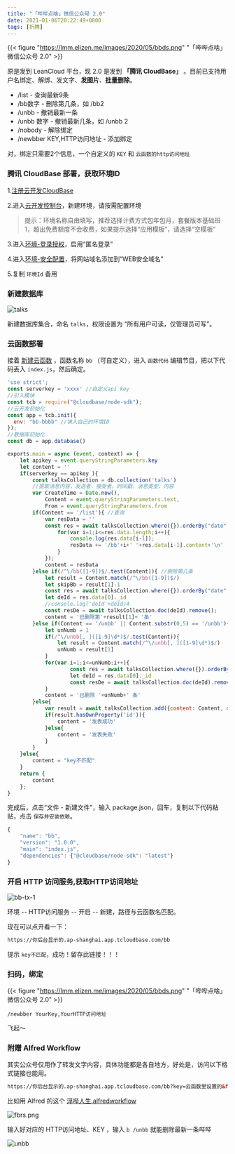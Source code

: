 ```yaml
---
title: "「哔哔点啥」微信公众号 2.0"
date: 2021-01-06T20:22:49+0800
tags: [折腾]
---
```


{{< figure "https://lmm.elizen.me/images/2020/05/bbds.png" "「哔哔点啥」微信公众号 2.0" >}}

原是发到 LeanCloud 平台，现 2.0 是发到 **「腾讯 CloudBase」** 。目前已支持用户名绑定、解绑、发文字、**发图片**、**批量删除**。

- /list - 查询最新9条
- /bb数字 - 删除第几条，如 /bb2
- /unbb - 撤销最新一条
- /unbb 数字 - 撤销最新几条，如 /unbb 2
- /nobody - 解除绑定
- /newbber KEY,HTTP访问地址 - 添加绑定

对，绑定只需要2个信息，一个自定义的 `KEY` 和 `云函数的http访问地址`

<!--more-->

### 腾讯 CloudBase 部署，获取环境ID

1.[注册云开发CloudBase](https://curl.qcloud.com/KnnJtUom)

2.进入[云开发控制台](https://console.cloud.tencent.com/tcb/)，新建环境，请按需配置环境

>提示：环境名称自由填写，推荐选择计费方式包年包月，套餐版本基础班 1，超出免费额度不会收费，如果提示选择“应用模板”，请选择“空模板”

3.进入[环境-登录授权](https://console.cloud.tencent.com/tcb/env/login)，启用“匿名登录”

4.进入[环境-安全配置](https://console.cloud.tencent.com/tcb/env/safety)，将网站域名添加到“WEB安全域名”

5.复制 `环境Id` 备用

### 新建数据库

![talks](https://lmm.elizen.me/images/2020/12/talks.jpg)

新建数据库集合，命名 `talks`，权限设置为 “所有用户可读，仅管理员可写”。

### 云函数部署

接着 [新建云函数](https://console.cloud.tencent.com/tcb/scf/index) ，函数名称 `bb` （可自定义），进入 `函数代码` 编辑节目，把以下代码丢入 `index.js`，然后确定。

```javascript
'use strict';
const serverkey = 'xxxx' //自定义api key
//引入模块
const tcb = require("@cloudbase/node-sdk");
//云开发初始化
const app = tcb.init({
  env: "bb-bbbb" //填入自己的环境ID
});
//数据库初始化
const db = app.database()

exports.main = async (event, context) => {
    let apikey = event.queryStringParameters.key
    let content = ''
    if(serverkey == apikey ){
        const talksCollection = db.collection('talks')
        //提取消息内容，发送者，接受者，时间戳，消息类型，内容
        var CreateTime = Date.now(),
            Content = event.queryStringParameters.text,
            From = event.queryStringParameters.from
        if(Content == '/list'){ //查询
            var resData = ''
            const res = await talksCollection.where({}).orderBy("date", "desc").limit(9).get().then((res) => {
                for(var i=1;i<=res.data.length;i++){
                    console.log(res.data[i-1]);
                    resData += '/bb'+i+' '+res.data[i-1].content+'\n'
                }
            });
            content = resData
        }else if(/^\/bb([1-9])$/.test(Content)){ //删除第几条
            let result = Content.match(/^\/bb([1-9])$/)
            let skipBb = result[1]-1
            const res = await talksCollection.where({}).orderBy("date", "desc").skip(skipBb).limit(1).get()
            let deId = res.data[0]._id
            //console.log('deId'+deId)4
            const resDe = await talksCollection.doc(deId).remove();
            content = '已删除第'+result[1]+ '条'
        }else if(Content == '/unbb' || Content.substr(0,5) == '/unbb'){ //删除哔哔
            let unNumb = 1
            if(/^\/unbb[, ]([1-9]\d*)$/.test(Content)){
                let result = Content.match(/^\/unbb[, ]([1-9]\d*)$/)
                unNumb = result[1]
            }
            for(var i=1;i<=unNumb;i++){
                    const res = await talksCollection.where({}).orderBy("date", "desc").limit(1).get()
                    let deId = res.data[0]._id
                    const resDe = await talksCollection.doc(deId).remove();
            }
            content = '已删除 '+unNumb+' 条'
        }else{
            var result = await talksCollection.add({content: Content, date: new Date(CreateTime), from: From})
            if(result.hasOwnProperty('id')){
                content = '发表成功'
            }else{
                content = '发表失败'
            }
        }
    }else{
        content = "key不匹配"
    }
    return {
        content
    };
}
```

完成后，点击“文件 - 新建文件”，输入 package.json，回车，复制以下代码粘贴，点击 `保存并安装依赖`。

```javascript
{
    "name": "bb",
    "version": "1.0.0",
    "main": "index.js",
    "dependencies": {"@cloudbase/node-sdk": "latest"}
}
```

### 开启 HTTP 访问服务,获取HTTP访问地址

![bb-tx-1](https://lmm.elizen.me/images/2020/12/bb-tx-1.png)

环境 -- HTTP访问服务 -- 开启 -- 新建，路径与云函数名匹配。

现在可以点开看一下：

```html
https://你后台显示的.ap-shanghai.app.tcloudbase.com/bb
```

提示 `key不匹配`，成功！留存此链接！！！

### 扫码，绑定

{{< figure "https://lmm.elizen.me/images/2020/05/bbds.png" "「哔哔点啥」微信公众号 2.0" >}}

```
/newbber YourKey,YourHTTP访问地址
```

飞起～

### 附赠 Alfred Workflow

其实公众号仅用作了转发文字内容，具体功能都是各自地方，好处是，访问以下格式链接也能用。

```html
https://你后台显示的.ap-shanghai.app.tcloudbase.com/bb?key=云函数里设置的&from=自己发挥一个&text=哔哔的内容
```

比如用 Alfred 的这个 [浮哔人生.alfredworkflow](https://github.com/lmm214/diybug/raw/main/%E6%B5%AE%E5%93%94%E4%BA%BA%E7%94%9F2.0.alfredworkflow)

![fbrs.png](https://lmm.elizen.me/images/2020/12/fbrs.png)

输入好对应的 HTTP访问地址、KEY ，输入 `b /unbb` 就能删除最新一条哔哔

![unbb](https://lmm.elizen.me/images/2020/12/unbb.jpg)